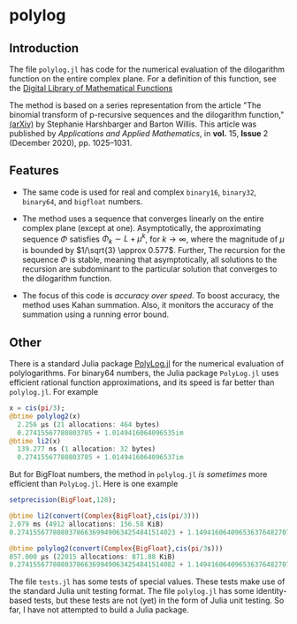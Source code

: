 # polylog

## Introduction

 The file `polylog.jl` has code for the numerical evaluation of the dilogarithm function on the entire complex plane. For a definition of this function, see the [Digital Library of Mathematical Functions](https://dlmf.nist.gov/25.12#E1)

 The method is based on a series representation from the article "The binomial transform of p-recursive sequences and the dilogarithm function," [(arXiv)][def] by Stephanie Harshbarger and Barton Willis. This article was published by _Applications and Applied Mathematics_, in **vol.** 15, **Issue** 2 (December 2020), pp. 1025–1031.

## Features

- The same code is used for real and complex `binary16`, `binary32`, `binary64`, and `bigfloat` numbers.

- The method uses a sequence that converges linearly on the entire complex plane (except at one). Asymptotically, the approximating sequence $\Phi$ satisfies $\Phi_k \sim   L + \mu^k$, for $k \to \infty$, where the magnitude of $\mu$ is bounded by $1/\sqrt{3} \approx 0.577$. Further, The recursion for the sequence $\Phi$ is stable, meaning that asymptotically, all solutions to the recursion are
subdominant to the particular solution that converges
to the dilogarithm function.

- The focus of this code is _accuracy over speed_. To boost accuracy, the method uses Kahan summation. Also, it monitors the accuracy of the summation using a running error bound. 

## Other

There is a standard Julia package [PolyLog.jl](https://juliapackages.com/p/polylog) for the numerical evaluation of polylogarithms. For binary64 numbers, the Julia package
`PolyLog.jl` uses efficient rational function approximations, and its speed is far
better than `polylog.jl`. For example

~~~Julia
x = cis(pi/3);
@btime polylog2(x)
  2.256 μs (21 allocations: 464 bytes)
  0.27415567780803785 + 1.0149416064096535im
@btime li2(x)
  139.277 ns (1 allocation: 32 bytes)
  0.27415567780803785 + 1.0149416064096537im
~~~

But for BigFloat numbers, the method in `polylog.jl` _is sometimes_ more efficient than `PolyLog.jl`. Here is one example

~~~Julia
setprecision(BigFloat,128);

@btime li2(convert(Complex{BigFloat},cis(pi/3)))
2.079 ms (4912 allocations: 156.58 KiB)
0.2741556778080378663699490634254841514023 + 1.14941606409653637648270733876243611287im

@btime polylog2(convert(Complex{BigFloat},cis(pi/3s)))
857.000 μs (22015 allocations: 871.88 KiB)
0.2741556778080378663699490634254841514082 + 1.14941606409653637648270733876243611281im
~~~

 The file `tests.jl` has some tests of special values. These tests make use of the standard Julia unit testing
format. The file `polylog.jl` has some identity-based tests, but these tests are not (yet) in the form of Julia unit testing.
So far, I have not attempted to build a Julia package.

[def]: https://arxiv.org/pdf/1910.06928.pdf
